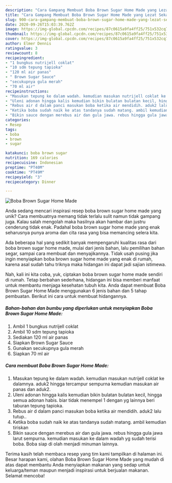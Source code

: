 ```yaml
---
description: "Cara Gampang Membuat Boba Brown Sugar Home Made yang Lezat Sekali"
title: "Cara Gampang Membuat Boba Brown Sugar Home Made yang Lezat Sekali"
slug: 900-cara-gampang-membuat-boba-brown-sugar-home-made-yang-lezat-sekali
date: 2020-09-26T15:03:39.762Z
image: https://img-global.cpcdn.com/recipes/87c0615a9fa4ff25/751x532cq70/boba-brown-sugar-home-made-foto-resep-utama.jpg
thumbnail: https://img-global.cpcdn.com/recipes/87c0615a9fa4ff25/751x532cq70/boba-brown-sugar-home-made-foto-resep-utama.jpg
cover: https://img-global.cpcdn.com/recipes/87c0615a9fa4ff25/751x532cq70/boba-brown-sugar-home-made-foto-resep-utama.jpg
author: Elmer Dennis
ratingvalue: 3
reviewcount: 8
recipeingredient:
- "1 bungkus nutrijell coklat"
- "10 sdm tepung tapioka"
- "120 ml air panas"
- " Brown Sugar Sauce"
- "secukupnya gula merah"
- "70 ml air"
recipeinstructions:
- "Masukan tepung ke dalam wadah. kemudian masukan nutrijell coklat ke dalamnya. aduk2 hingga tercampur sempurna kemudian masukan air panas dan aduk2."
- "Uleni adonan hingga kalis kemudian bikin bulatan bulatan kecil, hingga semua adonan habis. biar tidak menempel 1 dengan yg lainnya beri taburan tepung tapioka."
- "Rebus air d dalam panci masukan boba ketika air mendidih. aduk2 lalu tutup.."
- "Ketika boba sudah naik ke atas tandanya sudah matang. ambil kemudian tiriskan"
- "Bikin sauce dengan merebus air dan gula jawa. rebus hingga gula jawa larut sempurna. kemudian masukan ke dalam wadah yg sudah terisi boba. Boba siap di olah menjadi minuman lainnya."
categories:
- Resep
tags:
- boba
- brown
- sugar

katakunci: boba brown sugar 
nutrition: 169 calories
recipecuisine: Indonesian
preptime: "PT40M"
cooktime: "PT49M"
recipeyield: "3"
recipecategory: Dinner

---
```



![Boba Brown Sugar Home Made](https://img-global.cpcdn.com/recipes/87c0615a9fa4ff25/751x532cq70/boba-brown-sugar-home-made-foto-resep-utama.jpg)

Anda sedang mencari inspirasi resep boba brown sugar home made yang unik? Cara membuatnya memang tidak terlalu sulit namun tidak gampang juga. Kalau salah mengolah maka hasilnya akan hambar dan justru cenderung tidak enak. Padahal boba brown sugar home made yang enak seharusnya punya aroma dan cita rasa yang bisa memancing selera kita.

Ada beberapa hal yang sedikit banyak mempengaruhi kualitas rasa dari boba brown sugar home made, mulai dari jenis bahan, lalu pemilihan bahan segar, sampai cara membuat dan menyajikannya. Tidak usah pusing jika ingin menyiapkan boba brown sugar home made yang enak di rumah, karena asal sudah tahu triknya maka hidangan ini dapat jadi sajian istimewa.




Nah, kali ini kita coba, yuk, ciptakan boba brown sugar home made sendiri di rumah. Tetap berbahan sederhana, hidangan ini bisa memberi manfaat untuk membantu menjaga kesehatan tubuh kita. Anda dapat membuat Boba Brown Sugar Home Made menggunakan 6 jenis bahan dan 5 tahap pembuatan. Berikut ini cara untuk membuat hidangannya.

<!--inarticleads1-->

##### Bahan-bahan dan bumbu yang diperlukan untuk menyiapkan Boba Brown Sugar Home Made:

1. Ambil 1 bungkus nutrijell coklat
1. Ambil 10 sdm tepung tapioka
1. Sediakan 120 ml air panas
1. Siapkan  Brown Sugar Sauce
1. Gunakan secukupnya gula merah
1. Siapkan 70 ml air




<!--inarticleads2-->

##### Cara membuat Boba Brown Sugar Home Made:

1. Masukan tepung ke dalam wadah. kemudian masukan nutrijell coklat ke dalamnya. aduk2 hingga tercampur sempurna kemudian masukan air panas dan aduk2.
1. Uleni adonan hingga kalis kemudian bikin bulatan bulatan kecil, hingga semua adonan habis. biar tidak menempel 1 dengan yg lainnya beri taburan tepung tapioka.
1. Rebus air d dalam panci masukan boba ketika air mendidih. aduk2 lalu tutup..
1. Ketika boba sudah naik ke atas tandanya sudah matang. ambil kemudian tiriskan
1. Bikin sauce dengan merebus air dan gula jawa. rebus hingga gula jawa larut sempurna. kemudian masukan ke dalam wadah yg sudah terisi boba. Boba siap di olah menjadi minuman lainnya.




Terima kasih telah membaca resep yang tim kami tampilkan di halaman ini. Besar harapan kami, olahan Boba Brown Sugar Home Made yang mudah di atas dapat membantu Anda menyiapkan makanan yang sedap untuk keluarga/teman maupun menjadi inspirasi untuk berjualan makanan. Selamat mencoba!

